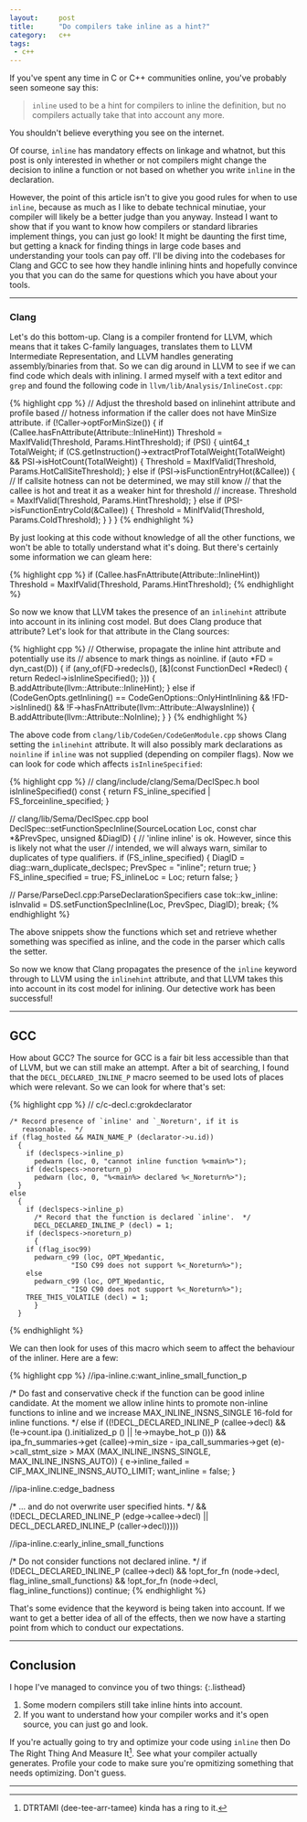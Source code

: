```yaml
---
layout:     post
title:      "Do compilers take inline as a hint?"
category:   c++
tags:
 - c++
---
```


If you've spent any time in C or C++ communities online, you've probably seen someone say this:

> `inline` used to be a hint for compilers to inline the definition, but no compilers actually take that into account any more.

You shouldn't believe everything you see on the internet.

Of course, `inline` has mandatory effects on linkage and whatnot, but this post is only interested in whether or not compilers might change the decision to inline a function or not based on whether you write `inline` in the declaration.

However, the point of this article isn't to give you good rules for when to use `inline`, because as much as I like to debate technical minutiae, your compiler will likely be a better judge than you anyway. Instead I want to show that if you want to know how compilers or standard libraries implement things, you can just go look! It might be daunting the first time, but getting a knack for finding things in large code bases and understanding your tools can pay off. I'll be diving into the codebases for Clang and GCC to see how they handle inlining hints and hopefully convince you that you can do the same for questions which you have about your tools.

--------

### Clang

Let's do this bottom-up. Clang is a compiler frontend for LLVM, which means that it takes C-family languages, translates them to LLVM Intermediate Representation, and LLVM handles generating assembly/binaries from that. So we can dig around in LLVM to see if we can find code which deals with inlining. I armed myself with a text editor and `grep` and found the following code in `llvm/lib/Analysis/InlineCost.cpp`:

{% highlight cpp %}
  // Adjust the threshold based on inlinehint attribute and profile based
  // hotness information if the caller does not have MinSize attribute.
  if (!Caller->optForMinSize()) {
    if (Callee.hasFnAttribute(Attribute::InlineHint))
      Threshold = MaxIfValid(Threshold, Params.HintThreshold);
    if (PSI) {
      uint64_t TotalWeight;
      if (CS.getInstruction()->extractProfTotalWeight(TotalWeight) &&
          PSI->isHotCount(TotalWeight)) {
        Threshold = MaxIfValid(Threshold, Params.HotCallSiteThreshold);
      } else if (PSI->isFunctionEntryHot(&Callee)) {
        // If callsite hotness can not be determined, we may still know
        // that the callee is hot and treat it as a weaker hint for threshold
        // increase.
        Threshold = MaxIfValid(Threshold, Params.HintThreshold);
      } else if (PSI->isFunctionEntryCold(&Callee)) {
        Threshold = MinIfValid(Threshold, Params.ColdThreshold);
      }
    }
  }
{% endhighlight %}

By just looking at this code without knowledge of all the other functions, we won't be able to totally understand what it's doing. But there's certainly some information we can gleam here:

{% highlight cpp %}
    if (Callee.hasFnAttribute(Attribute::InlineHint))
      Threshold = MaxIfValid(Threshold, Params.HintThreshold);
{% endhighlight %}      

So now we know that LLVM takes the presence of an `inlinehint` attribute into account in its inlining cost model. But does Clang produce that attribute? Let's look for that attribute in the Clang sources:

{% highlight cpp %}
    // Otherwise, propagate the inline hint attribute and potentially use its
    // absence to mark things as noinline.
    if (auto *FD = dyn_cast<FunctionDecl>(D)) {
      if (any_of(FD->redecls(), [&](const FunctionDecl *Redecl) {
            return Redecl->isInlineSpecified();
          })) {
        B.addAttribute(llvm::Attribute::InlineHint);
      } else if (CodeGenOpts.getInlining() ==
                     CodeGenOptions::OnlyHintInlining &&
                 !FD->isInlined() &&
                 !F->hasFnAttribute(llvm::Attribute::AlwaysInline)) {
        B.addAttribute(llvm::Attribute::NoInline);
      }
    }
{% endhighlight %}

The above code from `clang/lib/CodeGen/CodeGenModule.cpp` shows Clang setting the `inlinehint` attribute. It will also possibly mark declarations as `noinline` if `inline` was not supplied (depending on compiler flags). Now we can look for code which affects `isInlineSpecified`:


{% highlight cpp %}
// clang/include/clang/Sema/DeclSpec.h
bool isInlineSpecified() const {
  return FS_inline_specified | FS_forceinline_specified;
}

// clang/lib/Sema/DeclSpec.cpp
bool DeclSpec::setFunctionSpecInline(SourceLocation Loc, const char *&PrevSpec,
                                     unsigned &DiagID) {
  // 'inline inline' is ok.  However, since this is likely not what the user
  // intended, we will always warn, similar to duplicates of type qualifiers.
  if (FS_inline_specified) {
    DiagID = diag::warn_duplicate_declspec;
    PrevSpec = "inline";
    return true;
  }
  FS_inline_specified = true;
  FS_inlineLoc = Loc;
  return false;
}

// Parse/ParseDecl.cpp:ParseDeclarationSpecifiers
  case tok::kw_inline:
    isInvalid = DS.setFunctionSpecInline(Loc, PrevSpec, DiagID);
    break;
{% endhighlight %}

The above snippets show the functions which set and retrieve whether something was specified as inline, and the code in the parser which calls the setter.

So now we know that Clang propagates the presence of the `inline` keyword through to LLVM using the `inlinehint` attribute, and that LLVM takes this into account in its cost model for inlining. Our detective work has been successful!

---------------------

## GCC

How about GCC? The source for GCC is a fair bit less accessible than that of LLVM, but we can still make an attempt. After a bit of searching, I found that the `DECL_DECLARED_INLINE_P` macro seemed to be used lots of places which were relevant. So we can look for where that's set: 

{% highlight cpp %}
        // c/c-decl.c:grokdeclarator

	/* Record presence of `inline' and `_Noreturn', if it is
	   reasonable.  */
	if (flag_hosted && MAIN_NAME_P (declarator->u.id))
	  {
	    if (declspecs->inline_p)
	      pedwarn (loc, 0, "cannot inline function %<main%>");
	    if (declspecs->noreturn_p)
	      pedwarn (loc, 0, "%<main%> declared %<_Noreturn%>");
	  }
	else
	  {
	    if (declspecs->inline_p)
	      /* Record that the function is declared `inline'.  */
	      DECL_DECLARED_INLINE_P (decl) = 1;
	    if (declspecs->noreturn_p)
	      {
		if (flag_isoc99)
		  pedwarn_c99 (loc, OPT_Wpedantic,
			       "ISO C99 does not support %<_Noreturn%>");
		else
		  pedwarn_c99 (loc, OPT_Wpedantic,
			       "ISO C90 does not support %<_Noreturn%>");
		TREE_THIS_VOLATILE (decl) = 1;
	      }
	  }
{% endhighlight %}

We can then look for uses of this macro which seem to affect the behaviour of the inliner. Here are a few:

{% highlight cpp %}
  //ipa-inline.c:want_inline_small_function_p    

  /* Do fast and conservative check if the function can be good
     inline candidate.  At the moment we allow inline hints to
     promote non-inline functions to inline and we increase
     MAX_INLINE_INSNS_SINGLE 16-fold for inline functions.  */
  else if ((!DECL_DECLARED_INLINE_P (callee->decl)
	   && (!e->count.ipa ().initialized_p () || !e->maybe_hot_p ()))
	   && ipa_fn_summaries->get (callee)->min_size
		- ipa_call_summaries->get (e)->call_stmt_size
	      > MAX (MAX_INLINE_INSNS_SINGLE, MAX_INLINE_INSNS_AUTO))
    {
      e->inline_failed = CIF_MAX_INLINE_INSNS_AUTO_LIMIT;
      want_inline = false;
    }


  //ipa-inline.c:edge_badness
  
  /* ... and do not overwrite user specified hints.   */
  && (!DECL_DECLARED_INLINE_P (edge->callee->decl)
      || DECL_DECLARED_INLINE_P (caller->decl)))))


  //ipa-inline.c:early_inline_small_functions

  /* Do not consider functions not declared inline.  */
  if (!DECL_DECLARED_INLINE_P (callee->decl)
	  && !opt_for_fn (node->decl, flag_inline_small_functions)
	  && !opt_for_fn (node->decl, flag_inline_functions))
	continue;
{% endhighlight %}

That's some evidence that the keyword is being taken into account. If we want to get a better idea of all of the effects, then we now have a starting point from which to conduct our expectations.

----------

## Conclusion

I hope I've managed to convince you of two things:
{:.listhead}

1. Some modern compilers still take inline hints into account.
2. If you want to understand how your compiler works and it's open source, you can just go and look.

If you're actually going to try and optimize your code using `inline` then Do The Right Thing And Measure It[^1]. See what your compiler actually generates. Profile your code to make sure you're opmitizing something that needs optimizing. Don't guess.

-------------

[^1]: DTRTAMI (dee-tee-arr-tamee) kinda has a ring to it.


